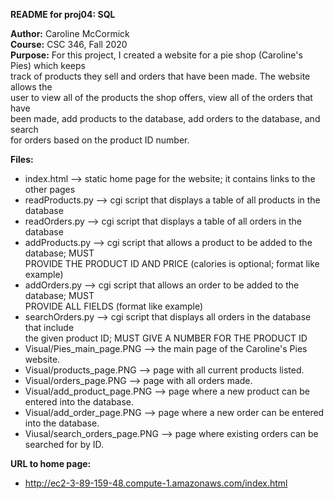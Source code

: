 **README for proj04: SQL**

**Author:** Caroline McCormick\
**Course:** CSC 346, Fall 2020\
**Purpose:** For this project, I created a website for a pie shop (Caroline's Pies) which keeps\
         track of products they sell and orders that have been made. The website allows the\
         user to view all of the products the shop offers, view all of the orders that have\
         been made, add products to the database, add orders to the database, and search\
         for orders based on the product ID number.
         
**Files:**
   * index.html --> static home page for the website; it contains links to the other pages
   * readProducts.py --> cgi script that displays a table of all products in the database
   * readOrders.py --> cgi script that displays a table of all orders in the database
   * addProducts.py --> cgi script that allows a product to be added to the database; MUST\
                      PROVIDE THE PRODUCT ID AND PRICE (calories is optional; format like\
                      example)
   * addOrders.py --> cgi script that allows an order to be added to the database; MUST\
                    PROVIDE ALL FIELDS (format like example)
   * searchOrders.py --> cgi script that displays all orders in the database that include\
                       the given product ID; MUST GIVE A NUMBER FOR THE PRODUCT ID
   * Visual/Pies_main_page.PNG --> the main page of the Caroline's Pies website.
   * Visual/products_page.PNG --> page with all current products listed.
   * Visual/orders_page.PNG --> page with all orders made.
   * Visual/add_product_page.PNG --> page where a new product can be entered into the database.
   * Visual/add_order_page.PNG --> page where a new order can be entered into the database.
   * Viusal/search_orders_page.PNG --> page where existing orders can be searched for by ID.
                       
 **URL to home page:**
   * http://ec2-3-89-159-48.compute-1.amazonaws.com/index.html
             
